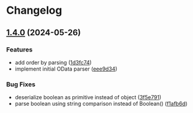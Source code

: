 # Changelog

## [1.4.0](https://github.com/petrzjunior/odata-filter-to-ast/compare/odata-filter-to-ast-v1.3.2...odata-filter-to-ast-v1.4.0) (2024-05-26)


### Features

* add order by parsing ([1d3fc74](https://github.com/petrzjunior/odata-filter-to-ast/commit/1d3fc7444940b74b67efbef10632aa502b8bc0a1))
* implement initial OData parser ([eee9d34](https://github.com/petrzjunior/odata-filter-to-ast/commit/eee9d34848c87cc73503e0d03e6776d8f4016979))


### Bug Fixes

* deserialize boolean as primitive instead of object ([3f5e791](https://github.com/petrzjunior/odata-filter-to-ast/commit/3f5e791e96c89157f13897b5b4239ea2d74a1134))
* parse boolean using string comparison instead of Boolean() ([f1afb6d](https://github.com/petrzjunior/odata-filter-to-ast/commit/f1afb6dff6a1953e629680f47638e77c2a0fe7a6))
